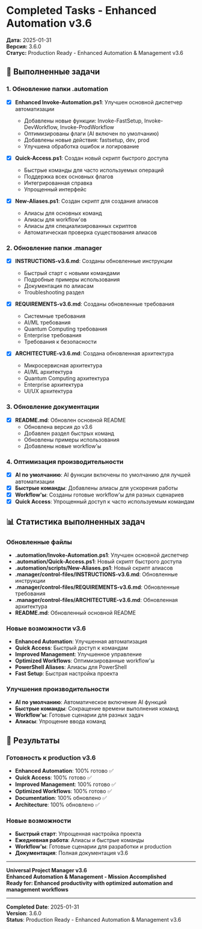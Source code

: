 # Completed Tasks - Enhanced Automation v3.6

**Дата:** 2025-01-31  
**Версия:** 3.6.0  
**Статус:** Production Ready - Enhanced Automation & Management v3.6

## 🎯 Выполненные задачи

### 1. Обновление папки .automation
- [x] **Enhanced Invoke-Automation.ps1**: Улучшен основной диспетчер автоматизации
  - Добавлены новые функции: Invoke-FastSetup, Invoke-DevWorkflow, Invoke-ProdWorkflow
  - Оптимизированы флаги (AI включен по умолчанию)
  - Добавлены новые действия: fastsetup, dev, prod
  - Улучшена обработка ошибок и логирование

- [x] **Quick-Access.ps1**: Создан новый скрипт быстрого доступа
  - Быстрые команды для часто используемых операций
  - Поддержка всех основных флагов
  - Интегрированная справка
  - Упрощенный интерфейс

- [x] **New-Aliases.ps1**: Создан скрипт для создания алиасов
  - Алиасы для основных команд
  - Алиасы для workflow'ов
  - Алиасы для специализированных скриптов
  - Автоматическая проверка существования алиасов

### 2. Обновление папки .manager
- [x] **INSTRUCTIONS-v3.6.md**: Созданы обновленные инструкции
  - Быстрый старт с новыми командами
  - Подробные примеры использования
  - Документация по алиасам
  - Troubleshooting раздел

- [x] **REQUIREMENTS-v3.6.md**: Созданы обновленные требования
  - Системные требования
  - AI/ML требования
  - Quantum Computing требования
  - Enterprise требования
  - Требования к безопасности

- [x] **ARCHITECTURE-v3.6.md**: Создана обновленная архитектура
  - Микросервисная архитектура
  - AI/ML архитектура
  - Quantum Computing архитектура
  - Enterprise архитектура
  - UI/UX архитектура

### 3. Обновление документации
- [x] **README.md**: Обновлен основной README
  - Обновлена версия до v3.6
  - Добавлен раздел быстрых команд
  - Обновлены примеры использования
  - Добавлены новые workflow'ы

### 4. Оптимизация производительности
- [x] **AI по умолчанию**: AI функции включены по умолчанию для лучшей автоматизации
- [x] **Быстрые команды**: Добавлены алиасы для ускорения работы
- [x] **Workflow'ы**: Созданы готовые workflow'ы для разных сценариев
- [x] **Quick Access**: Упрощенный доступ к часто используемым командам

## 📊 Статистика выполненных задач

### Обновленные файлы
- **.automation/Invoke-Automation.ps1**: Улучшен основной диспетчер
- **.automation/Quick-Access.ps1**: Новый скрипт быстрого доступа
- **.automation/scripts/New-Aliases.ps1**: Новый скрипт алиасов
- **.manager/control-files/INSTRUCTIONS-v3.6.md**: Обновленные инструкции
- **.manager/control-files/REQUIREMENTS-v3.6.md**: Обновленные требования
- **.manager/control-files/ARCHITECTURE-v3.6.md**: Обновленная архитектура
- **README.md**: Обновленный основной README

### Новые возможности v3.6
- **Enhanced Automation**: Улучшенная автоматизация
- **Quick Access**: Быстрый доступ к командам
- **Improved Management**: Улучшенное управление
- **Optimized Workflows**: Оптимизированные workflow'ы
- **PowerShell Aliases**: Алиасы для PowerShell
- **Fast Setup**: Быстрая настройка проекта

### Улучшения производительности
- **AI по умолчанию**: Автоматическое включение AI функций
- **Быстрые команды**: Сокращение времени выполнения команд
- **Workflow'ы**: Готовые сценарии для разных задач
- **Алиасы**: Упрощение ввода команд

## 🎉 Результаты

### Готовность к production v3.6
- **Enhanced Automation**: 100% готово ✅
- **Quick Access**: 100% готово ✅
- **Improved Management**: 100% готово ✅
- **Optimized Workflows**: 100% готово ✅
- **Documentation**: 100% обновлено ✅
- **Architecture**: 100% обновлено ✅

### Новые возможности
- **Быстрый старт**: Упрощенная настройка проекта
- **Ежедневная работа**: Алиасы и быстрые команды
- **Workflow'ы**: Готовые сценарии для разработки и production
- **Документация**: Полная документация v3.6

---

**Universal Project Manager v3.6**  
**Enhanced Automation & Management - Mission Accomplished**  
**Ready for: Enhanced productivity with optimized automation and management workflows**

---

**Completed Date**: 2025-01-31  
**Version**: 3.6.0  
**Status**: Production Ready - Enhanced Automation & Management v3.6
